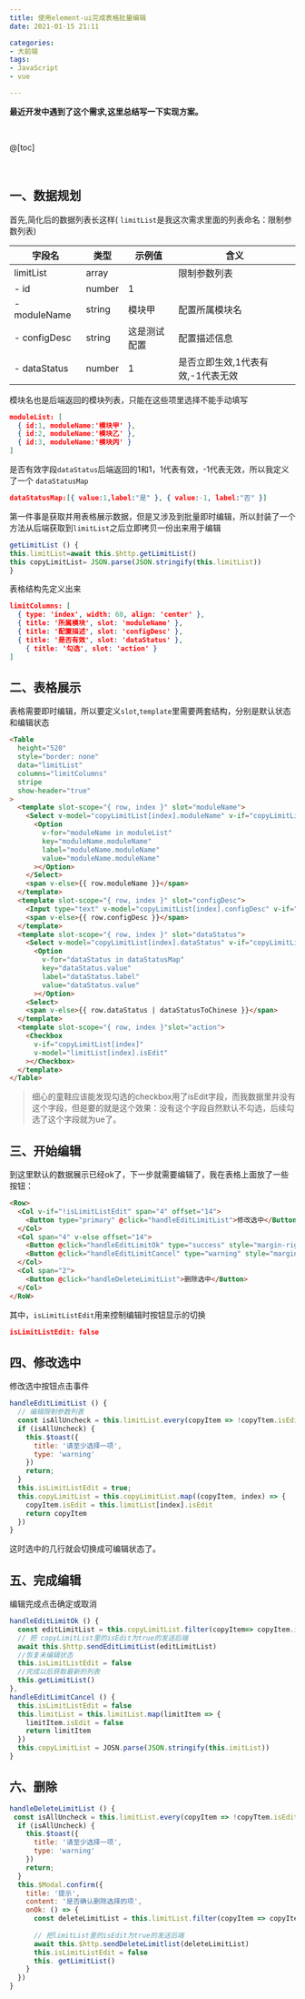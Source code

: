 ```yaml
---
title: 使用element-ui完成表格批量编辑
date: 2021-01-15 21:11

categories:
- 大前端
tags:
- JavaScript
- vue

---
```


**最近开发中遇到了这个需求,这里总结写一下实现方案。**

<br>

@[toc]

<br>

## 一、数据规划

首先,简化后的数据列表长这样( `limitList`是我这次需求里面的列表命名：限制参数列表)

| 字段名       | 类型   | 示例值       | 含义                              |
| ------------ | ------ | ------------ | --------------------------------- |
| limitList    | array  |              | 限制参数列表                      |
| - id         | number | 1            |                                   |
| - moduleName | string | 模块甲       | 配置所属模块名                    |
| - configDesc | string | 这是测试配置 | 配置描述信息                      |
| - dataStatus | number | 1            | 是否立即生效,1代表有效,-1代表无效 |

模块名也是后端返回的模块列表，只能在这些项里选择不能手动填写

```json
moduleList: [
  { id:1, moduleName:'模块甲' },
  { id:2, moduleName:'模块乙' },
  { id:3, moduleName:'模块丙' }
]
```

是否有效字段`dataStatus`后端返回的1和1，1代表有效，-1代表无效，所以我定义了一个 `dataStatusMap`

```json
dataStatusMap:[{ value:1,label:"是" }, { value:-1, label:"否" }]
```

第一件事是获取并用表格展示数据，但是又涉及到批量即时编辑，所以封装了一个方法从后端获取到`limitList`之后立即拷贝一份出来用于编辑

```js
getLimitList () {
this.limitList=await this.$http.getLimitList()
this copyLimitList= JSON.parse(JSON.stringify(this.limitList))
}
```

表格结构先定义出来

```json
limitColumns: [
  { type: 'index', width: 60, align: 'center' },
  { title: '所属模块', slot: 'moduleName' },
  { title: '配置描述', slot: 'configDesc' },
  { title: '是否有效', slot: 'dataStatus' },
	{ title: '勾选', slot: 'action' }
]
```



## 二、表格展示

表格需要即时编辑，所以要定义`slot`,`template`里需要两套结构，分别是默认状态和编辑状态

```html
<Table
  height="520"
  style="border: none"
  data="limitList"
  columns="limitColumns"
  stripe
  show-header="true"
>
  <template slot-scope="{ row, index }" slot="moduleName">
    <Select v-model="copyLimitList[index].moduleName" v-if="copyLimitList[index] && copyLimitList[index].isEdit">
      <Option
        v-for="moduleName in moduleList"
        key="moduleName.moduleName"
        label="moduleName.moduleName"
        value="moduleName.moduleName"
      ></Option>
    </Select>
    <span v-else>{{ row.moduleName }}</span>
  </template>
  <template slot-scope="{ row, index }" slot="configDesc">
    <Input type="text" v-model="copyLimitList[index].configDesc" v-if="copyLimitList[index] && copyLimitList[index].isEdit" />
    <span v-else>{{ row.configDesc }}</span>
  </template>
  <template slot-scope="{ row, index }" slot="dataStatus">
    <Select v-model="copyLimitList[index].dataStatus" v-if="copyLimitList[index] && copyLimitList[index].isEdit">
      <Option
        v-for="dataStatus in dataStatusMap"
        key="dataStatus.value"
        label="dataStatus.label"
        value="dataStatus.value"
      ></Option>
    <Select>
    <span v-else>{{ row.dataStatus | dataStatusToChinese }}</span>
  </template>
  <template slot-scope="{ row, index }"slot="action">
    <Checkbox
      v-if="copyLimitList[index]"
      v-model="limitList[index].isEdit"
    ></Checkbox>
  </template>
</Table>

```



> 细心的童鞋应该能发现勾选的checkbox用了isEdit字段，而我数据里并没有这个字段，但是要的就是这个效果：没有这个字段自然默认不勾选，后续勾选了这个字段就为ue了。



## 三、开始编辑

到这里默认的数据展示已经ok了，下一步就需要编辑了，我在表格上面放了一些按钮：

```html
<Row>
  <Col v-if="!isLimitListEdit" span="4" offset="14">
    <Button type="primary" @click="handleEditLimitList">修改选中</Button>
  </Col>
  <Col span="4" v-else offset="14">
    <Button @click="handleEditLimitOk" type="success" style="margin-right: 20px">确定</Button>
    <Button @click="handleEditLimitCancel" type="warning" style="margin-right: 20px">取消</Button>
  </Col>
  <Col span="2">
    <Button @click="handleDeleteLimitList">删除选中</Button>
  </Col>
</RoW>
```

其中，`isLimitListEdit`用来控制编辑时按钮显示的切换

```json
isLimitListEdit: false
```



## 四、修改选中

修改选中按钮点击事件

```javascript
handleEditLimitList () {
  // 编辑限制参数列表
  const isAllUncheck = this.limitList.every(copyItem => !copyTtem.isEdit);
  if (isAllUncheck) {
    this.$toast({
      title: '请至少选择一项',
      type: 'warning'
    })
    return;
  }
  this.isLimitListEdit = true;
  this.copyLimitList = this.copyLimitList.map((copyItem, index) => {
    copyItem.isEdit = this.limitList[index].isEdit
    return copyItem
  })
}

```

这时选中的几行就会切换成可编辑状态了。



## 五、完成编辑

编辑完成点击确定或取消

```javascript
handleEditLimitOk () {
  const editLimitList = this.copyLimitList.filter(copyItem=> copyItem.isEdit)
  // 把 copyLimitList里的isEdit为true的发送后端
  await this.$http.sendEditLimitList(editLimitList)
  //恢复未编辑状态
  this.isLimitListEdit = false
  //完成以后获取最新的列表
  this.getLimitList()
},
handleEditLimitCancel () {
  this.isLimitListEdit = false
  this.limitList = this.limitList.map(limitItem => {
    limitItem.isEdit = false
    return limitItem
  })
  this.copyLimitList = JOSN.parse(JSON.stringify(this.imitList))
}
```



## 六、删除

```javascript
handleDeleteLimitList () {
 const isAllUncheck = this.limitList.every(copyItem => !copyTtem.isEdit);
  if (isAllUncheck) {
    this.$toast({
      title: '请至少选择一项',
      type: 'warning'
    })
    return;
  }
  this.$Modal.confirm({
    title: '提示',
    content: '是否确认删除选择的项',
    onOk: () => {
      const deleteLimitList = this.limitList.filter(copyItem => copyItem.isEdit)
      
      // 把limitList里的isEdit为true的发送后端
      await this.$http.sendDeleteLimitlist(deleteLimitList)
      this.isLimitListEdit = false
      this. getLimitList()
    }
  })
}
```